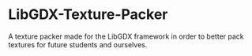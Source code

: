 # LibGDX-Texture-Packer
A texture packer made for the LibGDX framework in order to better pack textures for future students and ourselves.
